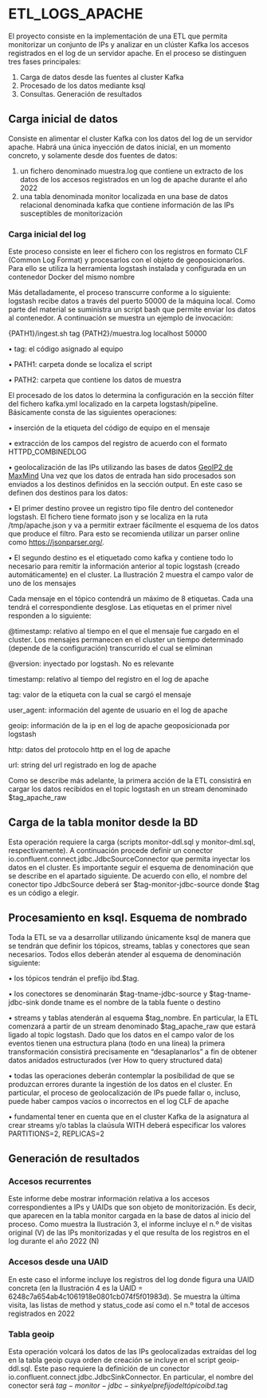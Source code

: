 # ETL_LOGS_APACHE
El proyecto consiste en la implementación de una ETL que permita monitorizar un conjunto de IPs
y analizar en un clúster Kafka los accesos registrados en el log de un servidor apache. En el proceso
se distinguen tres fases principales:

1. Carga de datos desde las fuentes al cluster Kafka
2. Procesado de los datos mediante ksql
3. Consultas. Generación de resultados

## Carga inicial de datos

Consiste en alimentar el cluster Kafka con los datos del log de un servidor apache. Habrá una única inyección de datos inicial, en un momento concreto, y solamente desde
dos fuentes de datos:
1. un fichero denominado muestra.log que contiene un extracto de los datos de los accesos
registrados en un log de apache durante el año 2022
2. una tabla denominada monitor localizada en una base de datos relacional denominada kafka
que contiene información de las IPs susceptibles de monitorización

### Carga inicial del log
Este proceso consiste en leer el fichero con los registros en formato CLF (Common Log Format) y
procesarlos con el objeto de geoposicionarlos. Para ello se utiliza la herramienta logstash instalada
y configurada en un contenedor Docker del mismo nombre


Más detalladamente, el proceso transcurre conforme a lo siguiente:
logstash recibe datos a través del puerto 50000 de la máquina local. Como parte del material se suministra un script bash que permite enviar los datos al contenedor. A continuación se
muestra un ejemplo de invocación:

{PATH1}/ingest.sh tag {PATH2}/muestra.log localhost 50000

• tag: el código asignado al equipo

• PATH1: carpeta donde se localiza el script

• PATH2: carpeta que contiene los datos de muestra

El procesado de los datos lo determina la configuración en la sección filter del fichero kafka.yml
localizado en la carpeta logstash/pipeline. Básicamente consta de las siguientes operaciones:

• inserción de la etiqueta del código de equipo en el mensaje

• extracción de los campos del registro de acuerdo con el formato HTTPD_COMBINEDLOG

• geolocalización de las IPs utilizando las bases de datos [GeoIP2 de MaxMind](https://dev.maxmind.com/geoip?lang=en)
Una vez que los datos de entrada han sido procesados son enviados a los destinos definidos en la
sección output. En este caso se definen dos destinos para los datos:

• El primer destino provee un registro tipo file dentro del contenedor logstash. El fichero tiene
formato json y se localiza en la ruta /tmp/apache.json y va a permitir extraer fácilmente el
esquema de los datos que produce el filtro. Para esto se recomienda utilizar un parser online
como https://jsonparser.org/.

• El segundo destino es el etiquetado como kafka y contiene todo lo necesario para remitir la
información anterior al topic logstash (creado automáticamente) en el cluster. La Ilustración
2 muestra el campo valor de uno de los mensajes 


Cada mensaje en el tópico contendrá un máximo de 8 etiquetas. Cada
una tendrá el correspondiente desglose. Las etiquetas en el primer nivel responden a lo siguiente:

@timestamp: relativo al tiempo en el que el mensaje fue cargado en el cluster. Los mensajes
permanecen en el cluster un tiempo determinado (depende de la configuración) transcurrido
el cual se eliminan

@version: inyectado por logstash. No es relevante

timestamp: relativo al tiempo del registro en el log de apache

tag: valor de la etiqueta con la cual se cargó el mensaje

user_agent: información del agente de usuario en el log de apache

geoip: información de la ip en el log de apache geoposicionada por logstash

http: datos del protocolo http en el log de apache

url: string del url registrado en log de apache

Como se describe más adelante, la primera acción de la ETL consistirá en cargar los datos recibidos
en el topic logstash en un stream denominado $tag_apache_raw


## Carga de la tabla monitor desde la BD

Esta operación requiere la carga (scripts monitor-ddl.sql y monitor-dml.sql, respectivamente). A
continuación procede definir un conector io.confluent.connect.jdbc.JdbcSourceConnector que
permita inyectar los datos en el cluster. Es importante seguir el esquema de denominación que se
describe en el apartado siguiente. De acuerdo con ello, el nombre del conector tipo JdbcSource
deberá ser $tag-monitor-jdbc-source donde $tag es un código a elegir. 


## Procesamiento en ksql. Esquema de nombrado

Toda la ETL se va a desarrollar utilizando únicamente ksql de manera que se tendrán que definir los
tópicos, streams, tablas y conectores que sean necesarios. Todos ellos deberán atender al esquema
de denominación siguiente:

• los tópicos tendrán el prefijo ibd.$tag.

• los conectores se denominarán $tag-tname-jdbc-source y $tag-tname-jdbc-sink donde
tname es el nombre de la tabla fuente o destino

• streams y tablas atenderán al esquema $tag_nombre. En particular, la ETL comenzará a
partir de un stream denominado $tag_apache_raw que estará ligado al topic logstash. Dado
que los datos en el campo valor de los eventos tienen una estructura plana (todo en una
línea) la primera transformación consistirá precisamente en “desaplanarlos” a fin de obtener
datos anidados estructurados (ver How to query structured data)

• todas las operaciones deberán contemplar la posibilidad de que se produzcan errores durante
la ingestión de los datos en el cluster. En particular, el proceso de geolocalización de IPs
puede fallar o, incluso, puede haber campos vacíos o incorrectos en el log CLF de apache

• fundamental tener en cuenta que en el cluster Kafka de la asignatura al crear streams y/o
tablas la claúsula WITH deberá especificar los valores PARTITIONS=2, REPLICAS=2


## Generación de resultados

### Accesos recurrentes

Este informe debe mostrar información relativa a los accesos correspondientes a IPs y UAIDs que
son objeto de monitorización. Es decir, que aparecen en la tabla monitor cargada en la base de datos
al inicio del proceso. Como muestra la Ilustración 3, el informe incluye el n.º de visitas original (V)
de las IPs monitorizadas y el que resulta de los registros en el log durante el año 2022 (N)


### Accesos desde una UAID

En este caso el informe incluye los registros del log donde figura una UAID concreta (en la
Ilustración 4 es la UAID = 6248c7a654ab4c1061918e0801cb074f5f01983d). Se muestra la última
visita, las listas de method y status_code así como el n.º total de accesos registrados en 2022

### Tabla geoip

Esta operación volcará los datos de las IPs geolocalizadas extraídas del log en la tabla geoip cuya
orden de creación se incluye en el script geoip-ddl.sql. Este paso requiere la definición de un
conector io.confluent.connect.jdbc.JdbcSinkConnector. En particular, el nombre del conector será
$tag-monitor-jdbc-sink y el prefijo del tópico ibd.$tag







